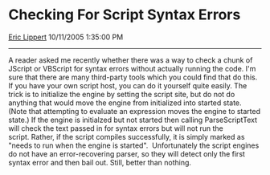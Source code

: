 # Checking For Script Syntax Errors

[Eric Lippert](https://social.msdn.microsoft.com/profile/Eric%20Lippert) 10/11/2005 1:35:00 PM

-----

A reader asked me recently whether there was a way to check a chunk of JScript or VBScript for syntax errors without actually running the code. I'm sure that there are many third-party tools which you could find that do this. If you have your own script host, you can do it yourself quite easily. The trick is to initialize the engine by setting the script site, but do not do anything that would move the engine from initialized into started state. (Note that attempting to evaluate an expression moves the engine to started state.) If the engine is initialzed but not started then calling ParseScriptText will check the text passed in for syntax errors but will not run the script. Rather, if the script compiles successfully, it is simply marked as "needs to run when the engine is started".  Unfortunately the script engines do not have an error-recovering parser, so they will detect only the first syntax error and then bail out. Still, better than nothing.

